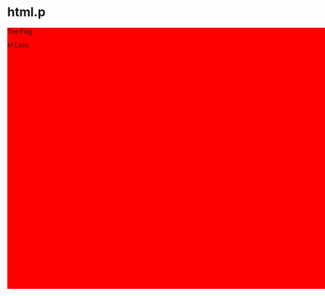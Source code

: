 # html.p
<!DOCTYPE html>
<html lang="en">

<head>
  <meta charset="UTF-8">
  <title>CSS Flag Project</title>
  <style>
    .flag{
     background-color:red;
     width:900px;
     height:600px;
     position:relative;
     
    }
    .flag >p {
      color:white;
      font-size : 5rem;
      text-align:center;

    }
    .flag >div{
      background-color:blue;
      width:900px;
      height:300px;
      position:absolute;
      top:150px;
    }
    .flag >div div{
      background-color:white;
      border:2px solid white;
      width:200px;
      height:200px;
      border-radius :50%;
      position:absolute;
      top:50px;
      left:350px;
      text-align:center;
      color:black;
      font-size:4rem;

      


    }
    
  </style>
</head>

<!-- 
  IMPORTANT! Do not change any HTML
Don't add any classes/ids/elements 
Use what you know about combining selectors 
and CSS specificity instead.
Hint 1: The flag is 900px by 600px and the circle is 200px by 200px.
Hint 2: You can use CSS inspection to get the colors from
https://appbrewery.github.io/flag-of-laos/
-->

<body>
  <div class="flag">
    <p>The Flag</p>
    <div>
      <div>
        <p>of Laos</p>
      </div>
    </div>
  </div>
</body>

</html>

